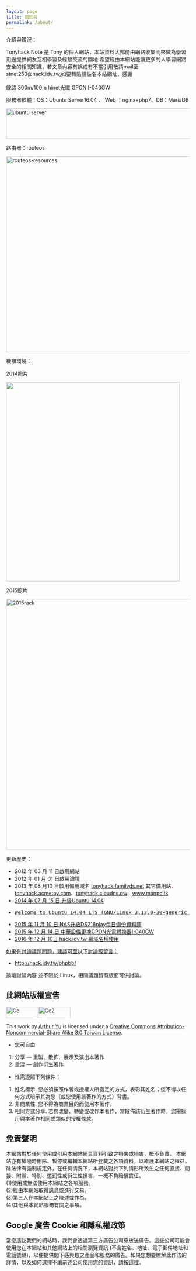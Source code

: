 ```yaml
---
layout: page
title: 關於我
permalink: /about/
---
```


<p>介紹與現況：</p><p>Tonyhack Note 是 Tony 的個人網站，本站資料大部份由網路收集而來做為學習用途提供網友互相學習及經驗交流的園地 希望經由本網站能讓更多的人學習網路安全的相關知識，若文章內容有誤或有不當引用敬請mail至stnet253@hack.idv.tw,<span style="line-height: 1.6em;">如要轉貼請註名本站網址，感謝</span></p><p>線路 300m/100m  hinet光纖 GPON I-040GW</p><p>服務器軟體：OS：Ubuntu Server16.04  、 Web ：nginx+php7、DB：MariaDB</p><p><a href="http://hack.idv.tw/wordpress/wp-content/uploads/2013/01/ubuntu-server.png"><img class="alignnone size-full wp-image-2340" src="http://hack.idv.tw/wordpress/wp-content/uploads/2013/01/ubuntu-server.png" alt="ubuntu server" width="523" height="83" /></a></p><p>路由器：routeos</p><p><a href="http://hack.idv.tw/wordpress/wp-content/uploads/2013/01/routeos-resources.png"><img class="alignnone size-full wp-image-3272" src="http://hack.idv.tw/wordpress/wp-content/uploads/2013/01/routeos-resources.png" alt="routeos-resources" width="742" height="535" /></a></p><p>機櫃環境：</p><p>2014照片</p><p><a href="https://hack.idv.tw/wordpress/2014rack/" rel="attachment wp-att-5064"><img class="alignnone size-full wp-image-5064" src="http://hack.idv.tw/wordpress/wp-content/uploads/2017/01/2014rack.jpg" alt="" width="476" height="545" /></a></p><p> </p><p>2015照片</p><p><a href="https://hack.idv.tw/wordpress/%e9%97%9c%e6%96%bc%e6%9c%ac%e7%ab%99/2015rack/" rel="attachment wp-att-4654"><img class="alignnone wp-image-4654 size-full" src="https://hack.idv.tw/wordpress/wp-content/uploads/2013/01/2015rack.jpg" alt="2015rack" width="564" height="686" /></a></p><p>更新歷史：</p><ul><li>2012 年 03 月 11 日啟用網站</li><li>2012 年 01 月 01 日啟用論壇</li><li>2013 年 08 月10 日啟用備用域名 <span style="color: #ff0000;"><a href="http://tonyhack.familyds.net">tonyhack.familyds.net</a> </span>其它備用站<span style="color: #ff0000;">、<a href="http://tonyhack.acmetoy.com">tonyhack.acmetoy.com</a>、<a href="http://tonyhack.cloudns.pw">tonyhack.cloudns.pw</a>、<a href="http://www.manpc.tk">www.manpc.tk </span></li><li>2014 年 07 月 15 日 升級Ubuntu 14.04</li><li><pre class="lang:default decode:true">Welcome to Ubuntu 14.04 LTS (GNU/Linux 3.13.0-30-generic x86_64) * Documentation: https://help.ubuntu.com/ System information as of Tue Jul 15 11:44:10 CST 2014</pre></li><li>2015 年 11 月 10 日 NAS升級DS216play每日備份資料庫</li><li>2015 年 12 月 14 日 中華設備更換GPON光電轉換器I-040GW</li><li>2016 年 12 月 10日 hack.idv.tw 網域名稱使用</li></ul><p> </p><p>如果有討論議題問題，建議可至以下討論版留言：</p><ul><li><a href="http://hack.idv.tw/phpbb/" target="_blank" rel="noopener">http://hack.idv.tw/phpbb/</a></li></ul><p> </p><p>論壇討論內容 並不限於 Linux，相關議題皆有版面可供討論。</p><p> </p><h2>此網站版權宣告</h2><p> </p><p><a href="http://hack.idv.tw/wordpress/wp-content/uploads/2013/01/Cc.png"><img src="http://hack.idv.tw/wordpress/wp-content/uploads/2013/01/Cc.png" alt="Cc" width="88" height="31" /></a><a href="http://hack.idv.tw/wordpress/wp-content/uploads/2013/01/Cc2.png"><img src="http://hack.idv.tw/wordpress/wp-content/uploads/2013/01/Cc2.png" alt="Cc2" width="88" height="31" /></a></p><p> </p><p>This work by <a href="http://arthurtoday.com/" rel="cc:attributionURL">Arthur Yu</a> is licensed under a <a href="http://creativecommons.org/licenses/by-nc-sa/3.0/tw/" rel="license">Creative Commons Attribution-Noncommercial-Share Alike 3.0 Taiwan License</a>.</p><ul><li>您可自由</li></ul><ol><li>分享 — 重製、散佈、展示及演出本著作</li><li>重混 — 創作衍生著作</li></ol><ul><li>惟需遵照下列條件：</li></ul><ol><li>姓名標示. 您必須按照作者或授權人所指定的方式，表彰其姓名；但不得以任何方式暗示其為您（或您使用該著作的方式）背書。</li><li>非商業性. 您不得為商業目的而使用本著作。</li><li>相同方式分享. 若您改變、轉變或改作本著作，當散佈該衍生著作時，您需採用與本著作相同或類似的授權條款。</li></ol><p> </p><div id="HTML11"><h2>免責聲明</h2><div>本網站對於任何使用或引用本網站網頁資料引致之損失或損害，概不負責。 本網站亦有權隨時刪除、暫停或編輯本網站所登載之各項資料，以維護本網站之權益。 除法律有強制規定外，在任何情況下，本網站對於下列情形所致生之任何直接、間接、附帶、特別、懲罰性或衍生性損害，一概不負賠償責任。<br />(1)使用或無法使用本網站之各項服務。</div><div>(2)經由本網站取得訊息或進行交易。</div><div>(3)第三人在本網站上之陳述或作為。</div><div>(4)其他與本網站服務有關之事項。</div><div> </div><div> </div></div><div id="HTML15"><h2>Google 廣告 Cookie 和隱私權政策</h2><div>當您造訪我們的網站時，我們會透過第三方廣告公司來放送廣告。這些公司可能會使用您在本網站和其他網站上的相關瀏覽資訊 (不含姓名、地址、電子郵件地址和電話號碼)，以便提供閣下感興趣之產品和服務的廣告。如果您想要瞭解此作法的詳情，以及如何選擇不讓前述公司使用您的資訊，<a href="http://www.google.com/privacy_ads.html">請按這裡</a>。</div><div> </div></div>

